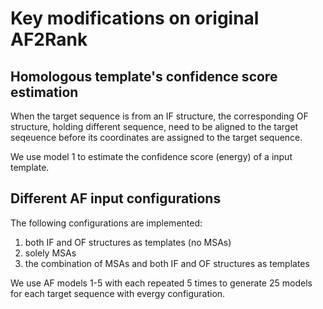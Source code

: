 # Key modifications on original AF2Rank

## Homologous template's confidence score estimation

When the target sequence is from an IF structure, the corresponding OF structure, holding different sequence, need to be aligned to the target seqeuence before its coordinates are assigned to the target sequence.

We use model 1 to estimate the confidence score (energy) of a input template. 

## Different AF input configurations

The following configurations are implemented:

1. both IF and OF structures as templates (no MSAs)
2. solely MSAs
3. the combination of MSAs and both IF and OF structures as templates

We use AF models 1-5 with each repeated 5 times to generate 25 models for each target sequence with evergy configuration.